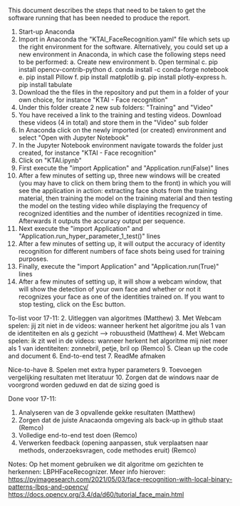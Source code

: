 This document describes the steps that need to be taken to get the software running that has been needed to produce the report.

1. Start-up Anaconda
2. Import in Anaconda the "KTAI_FaceRecognition.yaml" file which sets up the right environment for the software. Alternatively, you could set up a new environment in Anaconda, in which case the following steps need to be performed:
a. Create new environment
b. Open terminal
c. pip install opencv-contrib-python
d. conda install -c conda-forge notebook
e. pip install Pillow
f. pip install matplotlib
g. pip install plotly-express
h. pip install tabulate
4. Download the the files in the repository and put them in a folder of your own choice, for instance "KTAI - Face recognition"
5. Under this folder create 2 new sub folders: "Training" and "Video"
6. You have received a link to the training and testing videos. Download these videos (4 in total) and store them in the "Video" sub folder
7. In Anaconda click on the newly imported (or created) environment and select "Open with Jupyter Notebook"
8. In the Jupyter Notebook environment navigate towards the folder just created, for instance "KTAI - Face recognition"
9. Click on "KTAI.ipynb"
10. First execute the "import Application" and "Application.run(False)" lines
11. After a few minutes of setting up, three new windows will be created (you may have to click on them bring them to the front) in which you will see the application in action: extracting face shots from the training material, then training the model on the training material and then testing the model on the testing video while displaying the frequency of recognized identities and the number of identities recognized in time. Afterwards it outputs the accuracy output per sequence.
12. Next execute the "import Application" and "Application.run_hyper_parameter_1_test()" lines
13. After a few minutes of setting up, it will output the accuracy of identity recognition for different numbers of face shots being used for training purposes.
14. Finally, execute the "import Application" and "Application.run(True)" lines
15. After a few minutes of setting up, it will show a webcam window, that will show the detection of your own face and whether or not it recognizes your face as one of the identities trained on. If you want to stop testing, click on the Esc button.

To-list voor 17-11:
2. Uitleggen van algoritmes (Matthew)
3. Met Webcam spelen: jij zit niet in de videos: wanneer herkent het algoritme jou als 1 van de identiteiten en als g            gezicht --> robuustheid (Matthew)
4. Met Webcam spelen: ik zit wel in de videos: wanneer herkent het algoritme mij niet meer als 1 van identiteiten:               zonnebril, petje, bril op (Remco)
5. Clean up the code and document
6. End-to-end test
7. ReadMe afmaken


Nice-to-have
8. Spelen met extra hyper parameters
9. Toevoegen vergelijking resultaten met literatuur
10. Zorgen dat de windows naar de voorgrond worden geduwd en dat de sizing goed is

Done voor 17-11:
1. Analyseren van de 3 opvallende gekke resultaten (Matthew)
2. Zorgen dat de juiste Anacaonda omgeving als back-up in github staat (Remco)
3. Volledige end-to-end test doen (Remco)
4. Verwerken feedback (opening aanpassen, stuk verplaatsen naar methods, onderzoeksvragen, code methodes eruit) (Remco)

Notes:
Op het moment gebruiken we dit algoritme om gezichten te herkennen: LBPHFaceRecognizer.
Meer info hierover: https://pyimagesearch.com/2021/05/03/face-recognition-with-local-binary-patterns-lbps-and-opencv/
https://docs.opencv.org/3.4/da/d60/tutorial_face_main.html
